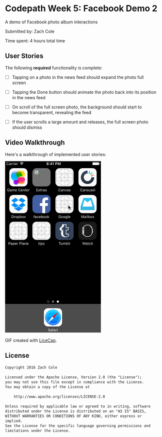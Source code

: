 # Codepath Week 5: Facebook Demo 2

A demo of Facebook photo album interactions  

Submitted by: Zach Cole

Time spent: 4 hours total time

## User Stories

The following **required** functionality is complete:
* [ ] Tapping on a photo in the news feed should expand the photo full screen
* [ ] Tapping the Done button should animate the photo back into its position in the news feed
* [ ] On scroll of the full screen photo, the background should start to become transparent, revealing the feed
* [ ] If the user scrolls a large amount and releases, the full screen photo should dismiss


## Video Walkthrough 

Here's a walkthrough of implemented user stories:

![alt tag](https://raw.githubusercontent.com/zachacole/Codepath-Week-5-Facebook-Demo/master/facebook-gif-2.gif)


GIF created with [LiceCap](http://www.cockos.com/licecap/).

## License

    Copyright 2016 Zach Cole

    Licensed under the Apache License, Version 2.0 (the "License");
    you may not use this file except in compliance with the License.
    You may obtain a copy of the License at

        http://www.apache.org/licenses/LICENSE-2.0

    Unless required by applicable law or agreed to in writing, software
    distributed under the License is distributed on an "AS IS" BASIS,
    WITHOUT WARRANTIES OR CONDITIONS OF ANY KIND, either express or implied.
    See the License for the specific language governing permissions and
    limitations under the License.

